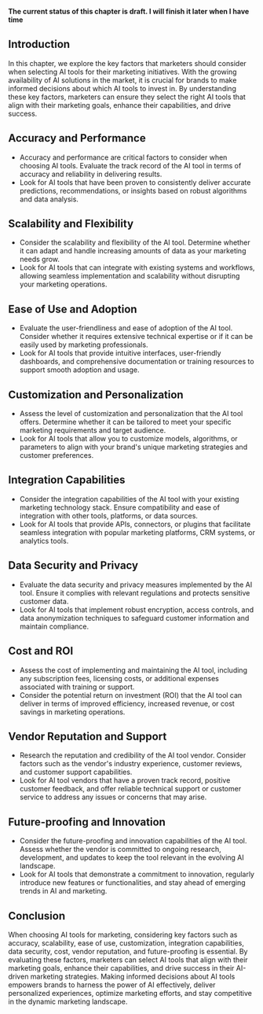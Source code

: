**The current status of this chapter is draft. I will finish it later when I have time**

Introduction
------------

In this chapter, we explore the key factors that marketers should consider when selecting AI tools for their marketing initiatives. With the growing availability of AI solutions in the market, it is crucial for brands to make informed decisions about which AI tools to invest in. By understanding these key factors, marketers can ensure they select the right AI tools that align with their marketing goals, enhance their capabilities, and drive success.

Accuracy and Performance
------------------------

* Accuracy and performance are critical factors to consider when choosing AI tools. Evaluate the track record of the AI tool in terms of accuracy and reliability in delivering results.
* Look for AI tools that have been proven to consistently deliver accurate predictions, recommendations, or insights based on robust algorithms and data analysis.

Scalability and Flexibility
---------------------------

* Consider the scalability and flexibility of the AI tool. Determine whether it can adapt and handle increasing amounts of data as your marketing needs grow.
* Look for AI tools that can integrate with existing systems and workflows, allowing seamless implementation and scalability without disrupting your marketing operations.

Ease of Use and Adoption
------------------------

* Evaluate the user-friendliness and ease of adoption of the AI tool. Consider whether it requires extensive technical expertise or if it can be easily used by marketing professionals.
* Look for AI tools that provide intuitive interfaces, user-friendly dashboards, and comprehensive documentation or training resources to support smooth adoption and usage.

Customization and Personalization
---------------------------------

* Assess the level of customization and personalization that the AI tool offers. Determine whether it can be tailored to meet your specific marketing requirements and target audience.
* Look for AI tools that allow you to customize models, algorithms, or parameters to align with your brand's unique marketing strategies and customer preferences.

Integration Capabilities
------------------------

* Consider the integration capabilities of the AI tool with your existing marketing technology stack. Ensure compatibility and ease of integration with other tools, platforms, or data sources.
* Look for AI tools that provide APIs, connectors, or plugins that facilitate seamless integration with popular marketing platforms, CRM systems, or analytics tools.

Data Security and Privacy
-------------------------

* Evaluate the data security and privacy measures implemented by the AI tool. Ensure it complies with relevant regulations and protects sensitive customer data.
* Look for AI tools that implement robust encryption, access controls, and data anonymization techniques to safeguard customer information and maintain compliance.

Cost and ROI
------------

* Assess the cost of implementing and maintaining the AI tool, including any subscription fees, licensing costs, or additional expenses associated with training or support.
* Consider the potential return on investment (ROI) that the AI tool can deliver in terms of improved efficiency, increased revenue, or cost savings in marketing operations.

Vendor Reputation and Support
-----------------------------

* Research the reputation and credibility of the AI tool vendor. Consider factors such as the vendor's industry experience, customer reviews, and customer support capabilities.
* Look for AI tool vendors that have a proven track record, positive customer feedback, and offer reliable technical support or customer service to address any issues or concerns that may arise.

Future-proofing and Innovation
------------------------------

* Consider the future-proofing and innovation capabilities of the AI tool. Assess whether the vendor is committed to ongoing research, development, and updates to keep the tool relevant in the evolving AI landscape.
* Look for AI tools that demonstrate a commitment to innovation, regularly introduce new features or functionalities, and stay ahead of emerging trends in AI and marketing.

Conclusion
----------

When choosing AI tools for marketing, considering key factors such as accuracy, scalability, ease of use, customization, integration capabilities, data security, cost, vendor reputation, and future-proofing is essential. By evaluating these factors, marketers can select AI tools that align with their marketing goals, enhance their capabilities, and drive success in their AI-driven marketing strategies. Making informed decisions about AI tools empowers brands to harness the power of AI effectively, deliver personalized experiences, optimize marketing efforts, and stay competitive in the dynamic marketing landscape.
